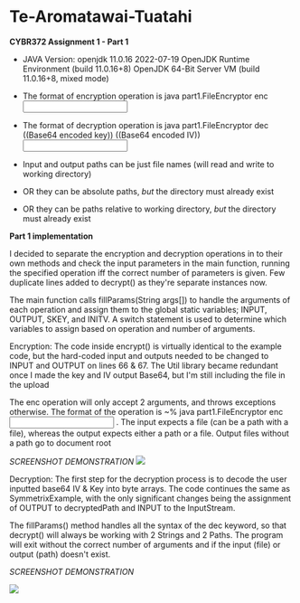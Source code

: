 # Te-Aromatawai-Tuatahi
**CYBR372 Assignment 1 - Part 1**
  
* JAVA Version:
  openjdk 11.0.16 2022-07-19
  OpenJDK Runtime Environment (build 11.0.16+8)
  OpenJDK 64-Bit Server VM (build 11.0.16+8, mixed mode)

* The format of encryption operation is java part1.FileEncryptor enc <INPUT> <OUTPUT>
* The format of decryption operation is java part1.FileEncryptor dec ((Base64 encoded key)) ((Base64 encoded IV)) <INPUT> <OUTPUT>
* Input and output paths can be just file names (will read and write to working directory)
* OR they can be absolute paths, *but* the directory must already exist
* OR they can be paths relative to working directory, *but* the directory must already exist

**Part 1 implementation**


I decided to separate the encryption and decryption operations in to their own methods
and check the input parameters in the main function, running the specified operation iff
the correct number of parameters is given. Few duplicate lines added to decrypt() as 
they're separate instances now.

The main function calls fillParams(String args[]) to handle the arguments of each operation
and assign them to the global static variables; INPUT, OUTPUT, SKEY, and INITV. A switch 
statement is used to determine which variables to assign based on operation and number of 
arguments.


Encryption:
The code inside encrypt() is virtually identical to the example code, but the hard-coded
input and outputs needed to be changed to INPUT and OUTPUT on lines 66 & 67. The Util
library became redundant once I made the key and IV output Base64, but I'm still including 
the file in the upload

The enc operation will only accept 2 arguments, and throws exceptions otherwise. The 
format of the operation is ~% java part1.FileEncryptor enc <INPUT> <OUTPUT>. The input expects 
a file (can be a path with a file), whereas the output expects either a path or a file. 
Output files without a path go to document root 

*SCREENSHOT DEMONSTRATION*
<img src="https://i.imgur.com/1oGuC0N.png">



Decryption:
The first step for the decryption process is to decode the user inputted base64 IV & Key 
into byte arrays. The code continues the same as SymmetrixExample, with the only significant
changes being the assignment of OUTPUT to decryptedPath and INPUT to the InputStream. 

The fillParams() method handles all the syntax of the dec keyword, so that decrypt() will
always be working with 2 Strings and 2 Paths. The program will exit without the correct 
number of arguments and if the input (file) or output (path) doesn't exist.

*SCREENSHOT DEMONSTRATION*

 <img src="https://imgur.com/kLT3zN1.png">
